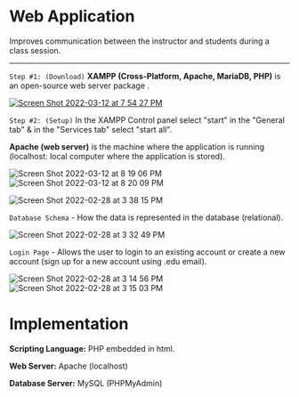 # Web Application

Improves communication between the instructor and students during a class session.

-----

`Step #1: (Download)` <b>XAMPP (Cross-Platform, Apache, MariaDB, PHP)</b> is an open-source web server package .

[![Screen Shot 2022-03-12 at 7 54 27 PM](https://user-images.githubusercontent.com/32807576/158040258-69a4ae87-2a80-4c45-b6dc-c01b35c4671b.png)](https://www.apachefriends.org/index.html)

`Step #2: (Setup)` In the XAMPP Control panel select "start" in the "General tab" & in the "Services tab" select "start all".

<b>Apache (web server)</b> is the machine where the application is running (localhost: local computer where the application is stored). 

![Screen Shot 2022-03-12 at 8 19 06 PM](https://user-images.githubusercontent.com/32807576/158040745-e4561de8-6007-441f-919f-f38936398110.png)
![Screen Shot 2022-03-12 at 8 20 09 PM](https://user-images.githubusercontent.com/32807576/158040771-ea8736aa-bfad-4d16-8575-b7c4a0c06dd2.png)




![Screen Shot 2022-02-28 at 3 38 15 PM](https://user-images.githubusercontent.com/32807576/156055208-c6ebc9e9-c6cb-4477-810e-debe4853e234.png)


`Database Schema` - How the data is represented in the database (relational).

![Screen Shot 2022-02-28 at 3 32 49 PM](https://user-images.githubusercontent.com/32807576/156054459-0fa01b05-1232-41c0-9294-c469177e34ce.png)



`Login Page` - Allows the user to login to an existing account or create a new account (sign up for a new account using .edu email).

![Screen Shot 2022-02-28 at 3 14 56 PM](https://user-images.githubusercontent.com/32807576/156052239-9b143bf2-4350-4f83-aa18-dd76a0428b14.png)
![Screen Shot 2022-02-28 at 3 15 03 PM](https://user-images.githubusercontent.com/32807576/156052240-d08230fa-7178-409b-97e0-575571cd339b.png)


# Implementation

<b>Scripting Language:</b> PHP embedded in html.

<b>Web Server:</b> Apache (localhost)

<b>Database Server:</b> MySQL (PHPMyAdmin)



